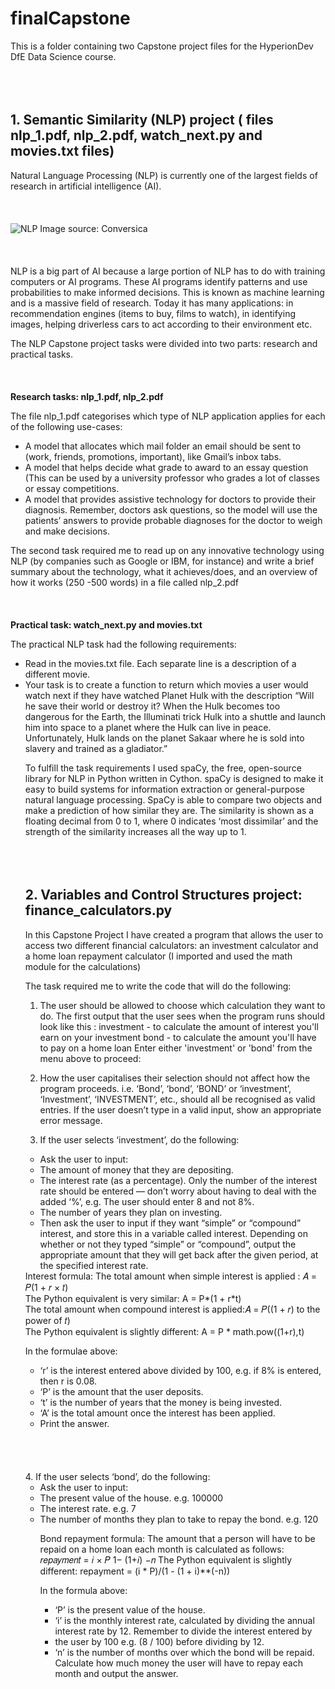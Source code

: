 # finalCapstone

This is a folder containing two Capstone project files for the HyperionDev DfE Data Science course.
<br/><br/>
<br/><br/>
## 1. Semantic Similarity (NLP) project ( files nlp_1.pdf, nlp_2.pdf, watch_next.py and movies.txt files)

Natural Language Processing (NLP) is currently one of the largest fields of research in artificial intelligence (AI).
<br/><br/>
<br/><br/>
![NLP Image source: Conversica ](https://miro.medium.com/v2/resize:fit:828/format:webp/1*_TV_ZLIhZpmX7HpMODwmiA.png)
<br/><br/>
<br/><br/>
NLP is a big part of AI because a large portion of NLP has to do with training computers or AI programs. These AI programs identify patterns and use probabilities to make informed decisions.
This is known as machine learning and is a massive field of research. Today it has many applications: in recommendation engines 
(items to buy, films to watch), in identifying images, helping driverless cars to act according to their environment etc.

The NLP Capstone project tasks were divided into two parts: research  and practical tasks.
<br/><br/>
<br/><br/>
**Research tasks: nlp_1.pdf, nlp_2.pdf**

The file nlp_1.pdf categorises which type of NLP application applies for each of the following use-cases:
- A model that allocates which mail folder an email should be sent to (work, friends, promotions, important), like Gmail’s inbox tabs.
- A model that helps decide what grade to award to an essay question (This can be used by a university professor who grades a lot of classes
or essay competitions.
- A model that provides assistive technology for doctors to provide their diagnosis. Remember, doctors ask questions, so the model will
use the patients’ answers to provide probable diagnoses for the doctor to weigh and make decisions.

The second task required me to read up on any innovative technology using NLP (by companies such as Google or IBM, for instance) and write a brief summary about the technology, what it achieves/does, and an overview of how it works (250 -500 words) in a file called nlp_2.pdf
<br/><br/>
<br/><br/>
**Practical task: watch_next.py and movies.txt**

The practical NLP task had the following requirements:
<ul>
<li>Read in the movies.txt file. Each separate line is a description of a different movie.
<li>Your task is to create a function to return which movies a user would watch next if they have watched Planet Hulk with the description “Will he save their world or destroy it? When the Hulk becomes too dangerous for the Earth, the Illuminati trick Hulk into a shuttle and launch him into space to a planet where the Hulk can live in peace. Unfortunately, Hulk lands on the planet Sakaar where he is sold into slavery and trained as a gladiator.”

To fulfill the task requirements I used spaCy, the free, open-source library for NLP in Python written in Cython. 
spaCy is designed to make it easy to build systems for information extraction or general-purpose natural language processing. 
SpaCy is able to compare two objects and make a prediction of how similar they are. The similarity is shown as a floating decimal from 0
to 1, where 0 indicates ‘most dissimilar’ and the strength of the similarity increases all the way up to 1. 
<br/><br/>
<br/><br/>
## 2.  Variables and Control Structures project: finance_calculators.py

In this Capstone Project I have created a program that allows the user to access two different financial calculators: an investment calculator and a home loan repayment calculator (I imported and used the math module for the calculations)

The task required me to write the code that will do the following: 

1. The user should be allowed to choose which calculation they want to do.
The first output that the user sees when the program runs should look like this :
  investment - to calculate the amount of interest you'll earn on your investment
  bond - to calculate the amount you'll have to pay on a home loan
Enter either 'investment' or 'bond' from the menu above to proceed:

2. How the user capitalises their selection should not affect how the program proceeds. i.e. ‘Bond’, ‘bond’, ‘BOND’ or ‘investment’, ‘Investment’, ‘INVESTMENT’, etc., should all be recognised as valid entries. If the user doesn’t type in a valid input, show an appropriate error message.

3. If the user selects ‘investment’, do the following:
<ul>
<li>Ask the user to input:
<li>The amount of money that they are depositing.
<li>The interest rate (as a percentage). Only the number of the interest rate should be entered — don’t worry about having to deal with the
added ‘%’, e.g. The user should enter 8 and not 8%.
<li>The number of years they plan on investing.
<li>Then ask the user to input if they want “simple” or “compound” interest, and store this in a variable called interest. Depending on
whether or not they typed “simple” or “compound”, output the appropriate amount that they will get back after the given period,
at the specified interest rate. 
</ul>
Interest formula:
  The total amount when simple interest is applied : 𝐴 = 𝑃(1 + 𝑟 × 𝑡)<br>
  The Python equivalent is very similar: A = P*(1 + r*t)<br>
  The total amount when compound interest is applied:𝐴 = 𝑃((1 + 𝑟) to the power of 𝑡)<br>
  The Python equivalent is slightly different: A = P * math.pow((1+r),t)<br>
  
In the formulae above:
<ul>
<li>‘r’ is the interest entered above divided by 100, e.g. if 8% is entered, then r is 0.08.
<li>‘P’ is the amount that the user deposits.
<li>‘t’ is the number of years that the money is being invested.
<li>‘A’ is the total amount once the interest has been applied.
<li>Print the answer.</ul>
<br/><br/>
<br/><br/>
4. If the user selects ‘bond’, do the following:
<ul>
<li>Ask the user to input:
<li>The present value of the house. e.g. 100000
<li>The interest rate. e.g. 7
<li>The number of months they plan to take to repay the bond. e.g. 120
  
Bond repayment formula:
The amount that a person will have to be repaid on a home loan each month is calculated as follows: 𝑟𝑒𝑝𝑎𝑦𝑚𝑒𝑛𝑡 = 𝑖 × 𝑃 1− (1+𝑖) −𝑛
The Python equivalent is slightly different: repayment = (i * P)/(1 - (1 + i)**(-n))

In the formula above:
<ul>
<li>‘P’ is the present value of the house.
<li>‘i’ is the monthly interest rate, calculated by dividing the annual interest rate by 12. Remember to divide the interest entered by
<li>the user by 100 e.g. (8 / 100) before dividing by 12.
<li>‘n’ is the number of months over which the bond will be repaid.
Calculate how much money the user will have to repay each month and output the answer.



